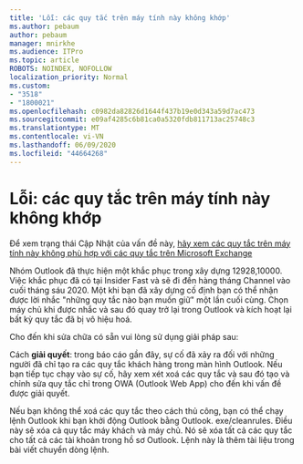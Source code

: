 ```yaml
---
title: 'Lỗi: các quy tắc trên máy tính này không khớp'
ms.author: pebaum
author: pebaum
manager: mnirkhe
ms.audience: ITPro
ms.topic: article
ROBOTS: NOINDEX, NOFOLLOW
localization_priority: Normal
ms.custom:
- "3518"
- "1800021"
ms.openlocfilehash: c0982da82826d1644f437b19e0d343a59d7ac473
ms.sourcegitcommit: e09af4285c6b81ca0a5320fdb811713ac25748c3
ms.translationtype: MT
ms.contentlocale: vi-VN
ms.lasthandoff: 06/09/2020
ms.locfileid: "44664268"
---
```

# <a name="error-the-rules-on-this-computer-do-not-match"></a>Lỗi: các quy tắc trên máy tính này không khớp

Để xem trạng thái Cập Nhật của vấn đề này, [hãy xem các quy tắc trên máy tính này không phù hợp với các quy tắc trên Microsoft Exchange](https://support.office.com/article/d032e037-b224-429e-b325-633afde9b5f0)

Nhóm Outlook đã thực hiện một khắc phục trong xây dựng 12928,10000. Việc khắc phục đã có tại Insider Fast và sẽ đi đến hàng tháng Channel vào cuối tháng sáu 2020. Một khi bạn đã xây dựng cố định bạn có thể nhận được lời nhắc "những quy tắc nào bạn muốn giữ" một lần cuối cùng. Chọn máy chủ khi được nhắc và sau đó quay trở lại trong Outlook và kích hoạt lại bất kỳ quy tắc đã bị vô hiệu hoá.

Cho đến khi sửa chữa có sẵn vui lòng sử dụng giải pháp sau:

Cách **giải quyết**: trong báo cáo gần đây, sự cố đã xảy ra đối với những người đã chỉ tạo ra các quy tắc khách hàng trong màn hình Outlook. Nếu bạn tiếp tục chạy vào sự cố, hãy xem xét xoá các quy tắc và sau đó tạo và chỉnh sửa quy tắc chỉ trong OWA (Outlook Web App) cho đến khi vấn đề được giải quyết.

Nếu bạn không thể xoá các quy tắc theo cách thủ công, bạn có thể chạy lệnh Outlook khi bạn khởi động Outlook bằng Outlook. exe/cleanrules. Điều này sẽ xóa cả quy tắc máy khách và máy chủ. Nó sẽ xóa tất cả các quy tắc cho tất cả các tài khoản trong hồ sơ Outlook. Lệnh này là thêm tài liệu trong bài viết chuyển dòng lệnh.

